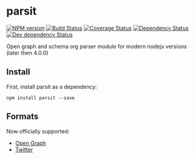 # parsit

[![NPM version][npm-image]][npm-url]
[![Build Status][travis-image]][travis-url]
[![Coverage Status](https://coveralls.io/repos/github/shockk/parsit/badge.svg?branch=master)](https://coveralls.io/github/shockk/parsit?branch=master)
[![Dependency Status][depstat-image]][depstat-url]
[![Dev dependency Status][dev-depstat-image]][dev-depstat-url]

Open graph and schema org parser module for modern nodejs versions (later then 4.0.0)

## Install
First, install parsit as a dependency:

```shell
npm install parsit --save
```

## Formats
Now officially supported:
- [Open Graph](/doc/og.md)
- [Twitter](/doc/twitter.md)


[npm-url]: https://npmjs.org/package/parsit
[npm-image]: https://badge.fury.io/js/parsit.svg
[travis-url]: https://travis-ci.org/shockk/parsit
[travis-image]: https://travis-ci.org/shockk/parsit.svg?branch=master
[depstat-url]: https://david-dm.org/shockk/parsit
[depstat-image]: https://david-dm.org/shockk/parsit.svg
[dev-depstat-url]: https://david-dm.org/shockk/parsit#info=devDependencies
[dev-depstat-image]: https://david-dm.org/shockk/parsit/dev-status.svg
[npm-badge-png]: https://nodei.co/npm/parsit.png
